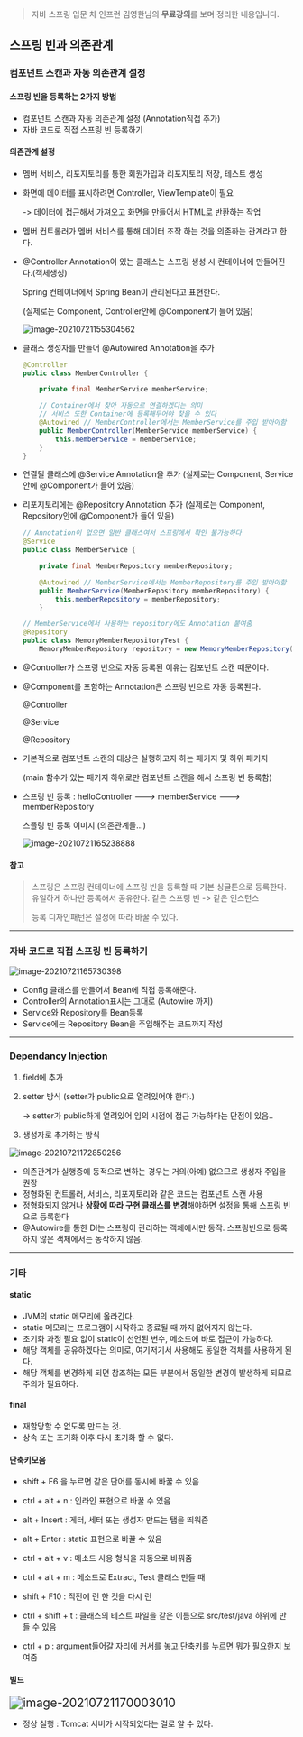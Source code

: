 > 자바 스프링 입문 차 인프런 김영한님의 **무료강의**를 보며 정리한 내용입니다.



## 스프링 빈과 의존관계



### 컴포넌트 스캔과 자동 의존관계 설정



#### 스프링 빈을 등록하는 2가지 방법

- 컴포넌트 스캔과 자동 의존관계 설정 (Annotation직접 추가)
- 자바 코드로 직접 스프링 빈 등록하기



#### 의존관계 설정

- 멤버 서비스, 리포지토리를 통한 회원가입과 리포지토리 저장, 테스트 생성

- 화면에 데이터를 표시하려면 Controller, ViewTemplate이 필요

  -> 데이터에 접근해서 가져오고 화면을 만들어서 HTML로 반환하는 작업

- 멤버 컨트롤러가 멤버 서비스를 통해 데이터 조작 하는 것을 의존하는 관계라고 한다.

- @Controller Annotation이 있는 클래스는 스프링 생성 시 컨테이너에 만들어진다.(객체생성)

  Spring 컨테이너에서 Spring Bean이 관리된다고 표현한다.

  (실제로는 Component, Controller안에 @Component가 들어 있음)

  ![image-20210721155304562](md-images/image-20210721155304562.png)

- 클래스 생성자를 만들어 @Autowired Annotation을 추가

  ```java
  @Controller
  public class MemberController {
  
      private final MemberService memberService;
  
      // Container에서 찾아 자동으로 연결하겠다는 의미
      // 서비스 또한 Container에 등록해두어야 찾을 수 있다
      @Autowired // MemberController에서는 MemberService를 주입 받아야함
      public MemberController(MemberService memberService) {
          this.memberService = memberService;
      }
  }
  ```

  

- 연결될 클래스에 @Service Annotation을 추가 (실제로는 Component, Service안에 @Component가 들어 있음)

- 리포지토리에는 @Repository Annotation 추가 (실제로는 Component, Repository안에 @Component가 들어 있음)

  ```java
  // Annotation이 없으면 일반 클래스여서 스프링에서 확인 불가능하다
  @Service
  public class MemberService {
  
      private final MemberRepository memberRepository;
  
      @Autowired // MemberService에서는 MemberRepository를 주입 받아야함
      public MemberService(MemberRepository memberRepository) {
          this.memberRepository = memberRepository;
      }
  
  // MemberService에서 사용하는 repository에도 Annotation 붙여줌
  @Repository
  public class MemoryMemberRepositoryTest {
      MemoryMemberRepository repository = new MemoryMemberRepository();
  ```

  

- @Controller가 스프링 빈으로 자동 등록된 이유는 컴포넌트 스캔 때문이다.

- @Component를 포함하는 Annotation은 스프링 빈으로 자동 등록된다.

  @Controller

  @Service

  @Repository

- 기본적으로 컴포넌트 스캔의 대상은 실행하고자 하는 패키지 및 하위 패키지

  (main 함수가 있는 패키지 하위로만 컴포넌트 스캔을 해서 스프링 빈 등록함)

- 스프링 빈 등록 : helloController ---> memberService ---> memberRepository

  스플링 빈 등록 이미지 (의존관계들...)

  ![image-20210721165238888](md-images/image-20210721165238888.png)



#### 참고

> 스프링은 스프링 컨테이너에 스프링 빈을 등록할 때 기본 싱글톤으로 등록한다. 유일하게 하나만 등록해서 공유한다. 같은 스프링 빈 -> 같은 인스턴스
>
> 등록 디자인패턴은 설정에 따라 바꿀 수 있다.





---



### 자바 코드로 직접 스프링 빈 등록하기

![image-20210721165730398](md-images/image-20210721165730398.png)

- Config 클래스를 만들어서 Bean에 직접 등록해준다.
- Controller의 Annotation표시는 그대로 (Autowire 까지)
- Service와 Repository를 Bean등록
- Service에는 Repository Bean을 주입해주는 코드까지 작성



---

### Dependancy Injection

1. field에 추가

2. setter 방식 (setter가 public으로 열려있어야 한다.)

   -> setter가 public하게 열려있어 임의 시점에 접근 가능하다는 단점이 있음..

3. 생성자로 추가하는 방식

![image-20210721172850256](md-images/image-20210721172850256.png)

- 의존관계가 실행중에 동적으로 변하는 경우는 거의(아예) 없으므로 생성자 주입을 권장
- 정형화된 컨트롤러, 서비스, 리포지토리와 같은 코드는 컴포넌트 스캔 사용
- 정형화되지 않거나 **상황에 따라 구현 클래스를 변경**해야하면 설정을 통해 스프링 빈으로 등록한다
- @Autowire를 통한 DI는 스프링이 관리하는 객체에서만 동작. 스프링빈으로 등록하지 않은 객체에서는 동작하지 않음.



---



### 기타

#### static

- JVM의 static 메모리에 올라간다.
- static 메모리는 프로그램이 시작하고 종료될 때 까지 없어지지 않는다.
- 초기화 과정 필요 없이 static이 선언된 변수, 메소드에 바로 접근이 가능하다.
- 해당 객체를 공유하겠다는 의미로, 여기저기서 사용해도 동일한 객체를 사용하게 된다.
- 해당 객체를 변경하게 되면 참조하는 모든 부분에서 동일한 변경이 발생하게 되므로 주의가 필요하다.



#### final

- 재할당할 수 없도록 만드는 것.
- 상속 또는 초기화 이후 다시 초기화 할 수 없다.



#### 단축키모음

- shift + F6 을 누르면 같은 단어를 동시에 바꿀 수 있음
- ctrl + alt + n : 인라인 표현으로 바꿀 수 있음
- alt + Insert : 게터, 세터 또는 생성자 만드는 탭을 띄워줌
- alt + Enter : static 표현으로 바꿀 수 있음
- ctrl + alt + v : 메소드 사용 형식을 자동으로 바꿔줌
- ctrl + alt + m : 메소드로 Extract, Test 클래스 만들 때
- shift + F10 : 직전에 런 한 것을 다시 런
- ctrl + shift + t : 클래스의 테스트 파일을 같은 이름으로 src/test/java 하위에 만들 수 있음

- ctrl + p : argument들어갈 자리에 커서를 놓고 단축키를 누르면 뭐가 필요한지 보여줌



#### 빌드

<img src="md-images/image-20210721170003010.png" alt="image-20210721170003010" style="zoom:150%;" />

- 정상 실행 : Tomcat 서버가 시작되었다는 걸로 알 수 있다.
